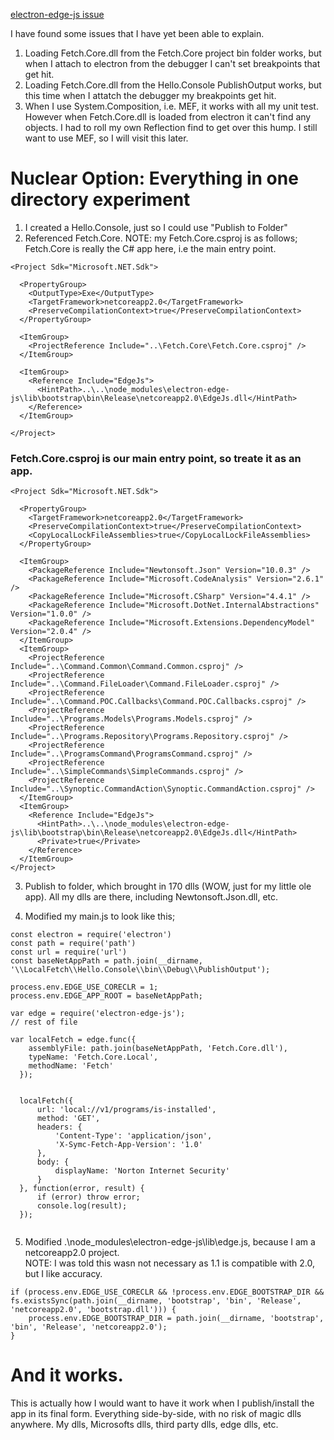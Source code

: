 [electron-edge-js issue](https://github.com/agracio/electron-edge-js/issues/4)  

I have found some issues that I have yet been able to explain.
1. Loading Fetch.Core.dll from the Fetch.Core project bin folder works, but when I attach to electron from the debugger I can't set breakpoints that get hit. 
2. Loading Fetch.Core.dll from the Hello.Console PublishOutput works, but this time when I attatch the debugger my breakpoints get hit. 
3. When I use System.Composition, i.e. MEF, it works with all my unit test.  However when Fetch.Core.dll is loaded from electron it can't find any objects.  I had to roll my own Reflection find to get over this hump.  I still want to use MEF, so I will visit this later.  


# Nuclear Option: Everything in one directory experiment

1. I created a Hello.Console, just so I could use "Publish to Folder"
2. Referenced Fetch.Core.  NOTE: my Fetch.Core.csproj is as follows;  Fetch.Core is really the C# app here, i.e the main entry point.   
```
<Project Sdk="Microsoft.NET.Sdk">

  <PropertyGroup>
    <OutputType>Exe</OutputType>
    <TargetFramework>netcoreapp2.0</TargetFramework>
    <PreserveCompilationContext>true</PreserveCompilationContext>
  </PropertyGroup>

  <ItemGroup>
    <ProjectReference Include="..\Fetch.Core\Fetch.Core.csproj" />
  </ItemGroup>

  <ItemGroup>
    <Reference Include="EdgeJs">
      <HintPath>..\..\node_modules\electron-edge-js\lib\bootstrap\bin\Release\netcoreapp2.0\EdgeJs.dll</HintPath>
    </Reference>
  </ItemGroup>
  
</Project>
```
### Fetch.Core.csproj is our main entry point, so treate it as an app.  
```
<Project Sdk="Microsoft.NET.Sdk">

  <PropertyGroup>
    <TargetFramework>netcoreapp2.0</TargetFramework>
    <PreserveCompilationContext>true</PreserveCompilationContext>
    <CopyLocalLockFileAssemblies>true</CopyLocalLockFileAssemblies>
  </PropertyGroup>

  <ItemGroup>
    <PackageReference Include="Newtonsoft.Json" Version="10.0.3" />
    <PackageReference Include="Microsoft.CodeAnalysis" Version="2.6.1" />
    <PackageReference Include="Microsoft.CSharp" Version="4.4.1" />
    <PackageReference Include="Microsoft.DotNet.InternalAbstractions" Version="1.0.0" />
    <PackageReference Include="Microsoft.Extensions.DependencyModel" Version="2.0.4" />
  </ItemGroup>
  <ItemGroup>
    <ProjectReference Include="..\Command.Common\Command.Common.csproj" />
    <ProjectReference Include="..\Command.FileLoader\Command.FileLoader.csproj" />
    <ProjectReference Include="..\Command.POC.Callbacks\Command.POC.Callbacks.csproj" />
    <ProjectReference Include="..\Programs.Models\Programs.Models.csproj" />
    <ProjectReference Include="..\Programs.Repository\Programs.Repository.csproj" />
    <ProjectReference Include="..\ProgramsCommand\ProgramsCommand.csproj" />
    <ProjectReference Include="..\SimpleCommands\SimpleCommands.csproj" />
    <ProjectReference Include="..\Synoptic.CommandAction\Synoptic.CommandAction.csproj" />
  </ItemGroup>
  <ItemGroup>
    <Reference Include="EdgeJs">
      <HintPath>..\..\node_modules\electron-edge-js\lib\bootstrap\bin\Release\netcoreapp2.0\EdgeJs.dll</HintPath>
      <Private>true</Private>
    </Reference>
  </ItemGroup>
</Project>
```  

3. Publish to folder, which brought in 170 dlls (WOW, just for my little ole app).  All my dlls are there, including Newtonsoft.Json.dll, etc. 

4. Modified my main.js to look like this;  
```
const electron = require('electron')
const path = require('path')
const url = require('url')
const baseNetAppPath = path.join(__dirname, '\\LocalFetch\\Hello.Console\\bin\\Debug\\PublishOutput');

process.env.EDGE_USE_CORECLR = 1;
process.env.EDGE_APP_ROOT = baseNetAppPath;

var edge = require('electron-edge-js');
// rest of file

var localFetch = edge.func({
    assemblyFile: path.join(baseNetAppPath, 'Fetch.Core.dll'),
    typeName: 'Fetch.Core.Local',
    methodName: 'Fetch'
  });


  localFetch({
      url: 'local://v1/programs/is-installed',
      method: 'GET',
      headers: {
          'Content-Type': 'application/json',
          'X-Symc-Fetch-App-Version': '1.0'
      },
      body: {
          displayName: 'Norton Internet Security'
      }
  }, function(error, result) {
      if (error) throw error;
      console.log(result);
  });
  
```
5. Modified .\node_modules\electron-edge-js\lib\edge.js, because I am a netcoreapp2.0 project.  
NOTE: I was told this wasn not necessary as 1.1 is compatible with 2.0, but I like accuracy.
```
if (process.env.EDGE_USE_CORECLR && !process.env.EDGE_BOOTSTRAP_DIR && fs.existsSync(path.join(__dirname, 'bootstrap', 'bin', 'Release', 'netcoreapp2.0', 'bootstrap.dll'))) {
    process.env.EDGE_BOOTSTRAP_DIR = path.join(__dirname, 'bootstrap', 'bin', 'Release', 'netcoreapp2.0');
}
```

# And it works.

This is actually how I would want to have it work when I publish/install the app in its final form.  Everything side-by-side, with no risk of magic dlls anywhere.  My dlls, Microsofts dlls, third party dlls, edge dlls, etc.
